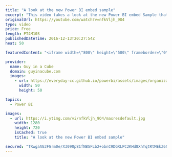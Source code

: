 ```yaml
---
title: "A look at the new Power BI embed sample"
excerpt: "This video takes a look at the new Power BI embed Sample that you can use to learn how to use the JavaScript API. With code examples and comments to give you a feel for what you need to do.   Report Embed Sample: https://microsoft.github.io/PowerBI-JavaScript/demo/code-demo/index.html  LET'S CONNECT!"
originalUrl: https://youtube.com/watch?v=nfkVljh_9O4
type: video
price: Free
length: PT4M10S
publishedDateTime: 2016-12-13T20:27:54Z
heat: 50

featuredContent: "<iframe width=\"800\" height=\"500\" frameborder=\"0\" src=\"https://www.youtube.com/embed/nfkVljh_9O4\" allow=\"accelerometer; autoplay; encrypted-media; gyroscope; picture-in-picture\" allowfullscreen></iframe>"

provider:
  name: Guy in a Cube
  domain: guyinacube.com
  images:
    - url: https://everyday-cc.github.io/powerbi/assets/images/organizations/guyinacube.com-50x50.jpg
      width: 50
      height: 50

topics:
  - Power BI

images:
  - url: https://i.ytimg.com/vi/nfkVljh_9O4/maxresdefault.jpg
    width: 1280
    height: 720
    isCached: true
    title: "A look at the new Power BI embed sample"

secured: "TRwgaAG3FGrm0e/X3090p81fNBSFLb2+obnC9DGRLPC2KHd8XhTqtRtMEkZ6CpllsjfdbfDYrrxBAnzhQVOJaP0o5Ay4ktBQSTlUhIfvsZuMRJECFHWVP3MNkpAET0nSlG5Ad0VbW1c7PCWvvnUIiit8a1Hts+wrIGGDvs+JkiDnmRfk1DemokIxW5d9lPPxnUcOfwS7A6igNVWmFehSWzd4x/FYV87B5SyPJd22SKaaQVH0KiDgeyDr/NBJ3ICndoTgBx9ROQgx+b8abHd8tEhszDDBjac6KJyUoiZ4ad9QLK0WnRI1sUSWsdJqG5cFzV2le9tq94pBrwWEfKDbDN+xiOOnGUGrBaLLus8S4YuzYqy842pExyTpwNYCzNRMvtQIVPwW8fHgc33xGow/CRffjpCYQgOEO//pDNFdfsk=;GemvG3N94Z3BF9MsNcGfyg=="
---
```


